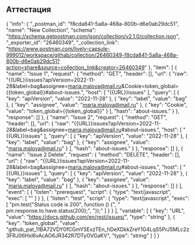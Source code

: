 ## Аттестация
{
	"info": {
		"_postman_id": "f8cda841-5a8a-468a-800b-d6e0ab29dc51",
		"name": "New Collection",
		"schema": "https://schema.getpostman.com/json/collection/v2.1.0/collection.json",
		"_exporter_id": "26460349",
		"_collection_link": "https://www.postman.com/lively-capsule-999012/workspace/githab/collection/26460349-f8cda841-5a8a-468a-800b-d6e0ab29dc51?action=share&source=collection_link&creator=26460349"
	},
	"item": [
		{
			"name": "Issue 1",
			"request": {
				"method": "GET",
				"header": [],
				"url": {
					"raw": "{{URL}}issues?apiVersion=2022-11-28&label=bag&assignee=maria.malova@mail.ru&Cookie=token_global={{token_global}}#about-issues.",
					"host": [
						"{{URL}}issues"
					],
					"query": [
						{
							"key": "apiVersion",
							"value": "2022-11-28"
						},
						{
							"key": "label",
							"value": "bag"
						},
						{
							"key": "assignee",
							"value": "maria.malova@mail.ru"
						},
						{
							"key": "Cookie",
							"value": "token_global={{token_global}}"
						}
					],
					"hash": "about-issues."
				}
			},
			"response": []
		},
		{
			"name": "Issue 2",
			"request": {
				"method": "GET",
				"header": [],
				"url": {
					"raw": "{{URL}}issues?apiVersion=2022-11-28&label=bag&assignee=maria.malova@mail.ru#about-issues.",
					"host": [
						"{{URL}}issues"
					],
					"query": [
						{
							"key": "apiVersion",
							"value": "2022-11-28"
						},
						{
							"key": "label",
							"value": "bag"
						},
						{
							"key": "assignee",
							"value": "maria.malova@mail.ru"
						}
					],
					"hash": "about-issues."
				}
			},
			"response": []
		},
		{
			"name": "Issue 2 Delete",
			"request": {
				"method": "DELETE",
				"header": [],
				"url": {
					"raw": "{{URL}}issues?apiVersion=2022-11-28&label=bag&assignee=maria.malova@mail.ru#about-issues.",
					"host": [
						"{{URL}}issues"
					],
					"query": [
						{
							"key": "apiVersion",
							"value": "2022-11-28"
						},
						{
							"key": "label",
							"value": "bag"
						},
						{
							"key": "assignee",
							"value": "maria.malova@mail.ru"
						}
					],
					"hash": "about-issues."
				}
			},
			"response": []
		}
	],
	"event": [
		{
			"listen": "prerequest",
			"script": {
				"type": "text/javascript",
				"exec": [
					""
				]
			}
		},
		{
			"listen": "test",
			"script": {
				"type": "text/javascript",
				"exec": [
					"pm.test(\"Status code is 200\", function () {",
					"    pm.response.to.have.status(200);",
					"});"
				]
			}
		}
	],
	"variable": [
		{
			"key": "URL",
			"value": "https://docs.github.com/en/rest/issues/",
			"type": "string"
		},
		{
			"key": "token_global",
			"value": "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",
			"type": "string"
		}
	]
}
